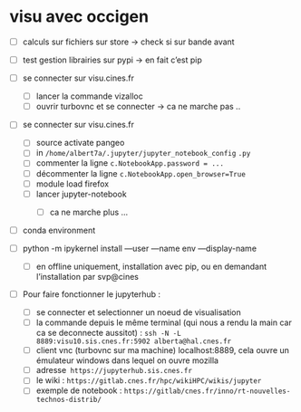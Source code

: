 # visu avec occigen

- [ ] calculs sur fichiers sur store -> check si sur bande avant
- [ ] test gestion librairies sur pypi -> en fait c’est pip

- [ ] se connecter sur visu.cines.fr
	- [ ] lancer la commande vizalloc
	- [ ] ouvrir turbovnc et se connecter -> ca ne marche pas ..

- [ ] se connecter sur visu.cines.fr
	- [ ] source activate pangeo
	- [ ] in `/home/albert7a/.jupyter/jupyter_notebook_config`
`.py`
	- [ ] 	commenter la ligne `c.NotebookApp.password = ...`
	- [ ]  décommenter la ligne `c.NotebookApp.open_browser=True`
	- [ ] module load firefox
	- [ ] lancer jupyter-notebook
		- [ ] ca ne marche plus …

	
- [ ] conda environment
- [ ] python -m ipykernel install —user —name env —display-name
	- [ ] en offline uniquement, installation avec pip, ou en demandant l’installation par svp@cines
	

- [ ] Pour faire fonctionner le jupyterhub :
	- [ ] se connecter et selectionner un noeud de visualisation
	- [ ] la commande depuis le même terminal (qui nous a rendu la main car ca se deconnecte aussitot) : `ssh -N -L 8889:visu10.sis.cnes.fr:5902 alberta@hal.cnes.fr`
	- [ ] client vnc (turbovnc sur ma machine) localhost:8889, cela ouvre un émulateur windows dans lequel on ouvre mozilla
	- [ ] adresse` https://jupyterhub.sis.cnes.fr`
	- [ ] le wiki : `https://gitlab.cnes.fr/hpc/wikiHPC/wikis/jupyter`
	- [ ] exemple de notebook : `https://gitlab/cnes.fr/inno/rt-nouvelles-technos-distrib/`
